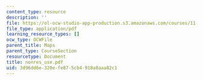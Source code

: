 ```yaml
---
content_type: resource
description: ''
file: https://ol-ocw-studio-app-production.s3.amazonaws.com/courses/11-332j-urban-design-fall-2003/3d96dd6e320efe875cb4918a8aaa82c1_nonres_use.pdf
file_type: application/pdf
learning_resource_types: []
ocw_type: OCWFile
parent_title: Maps
parent_type: CourseSection
resourcetype: Document
title: nonres_use.pdf
uid: 3d96dd6e-320e-fe87-5cb4-918a8aaa82c1
---
```

